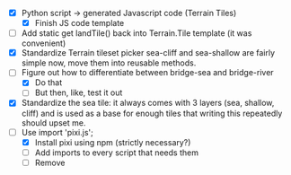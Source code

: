 - [x] Python script → generated Javascript code (Terrain Tiles)
  - [x] Finish JS code template
- [ ] Add static get landTile() back into Terrain.Tile template (it was convenient)
- [x] Standardize Terrain tileset picker
  sea-cliff and sea-shallow are fairly simple now, move them into reusable methods.
- [ ] Figure out how to differentiate between bridge-sea and bridge-river
  - [x] Do that
  - [ ] But then, like, test it out
- [x] Standardize the sea tile: it always comes with 3 layers (sea, shallow, cliff) and is used as a base for enough tiles that writing this repeatedly should upset me.
- [ ] Use import 'pixi.js';
  - [x] Install pixi using npm (strictly necessary?)
  - [ ] Add imports to every script that needs them
  - [ ] Remove <script src="pixi"> from game.html
- [x] Camera System: Moves stage around.
  - [x] Camera Zoom: Applies additional scale factor to stage. Stage will need to add it to its fit-to-window scale.
